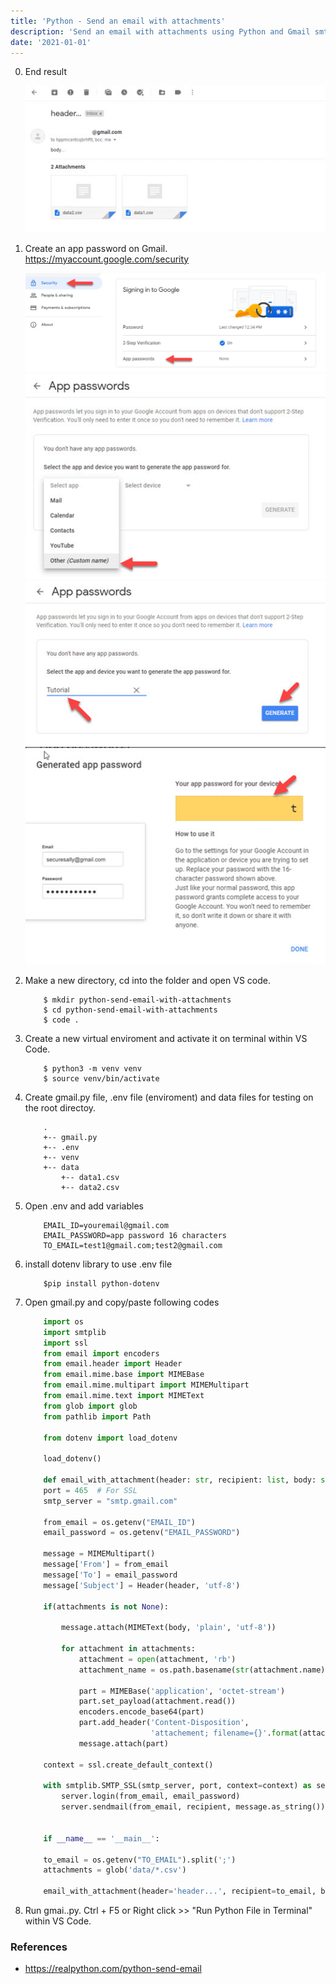 ```yaml
---
title: 'Python - Send an email with attachments'
description: 'Send an email with attachments using Python and Gmail smtp'
date: '2021-01-01'
---
```


0. End result

    ![](../public/python-send-an-email-with-attachments/0.jpg?raw=true)

1. Create an app password on Gmail. https://myaccount.google.com/security

    ![](../public/python-send-an-email-with-attachments/1.jpg?raw=true)
    ![](../public/python-send-an-email-with-attachments/2.jpg?raw=true)
    ![](../public/python-send-an-email-with-attachments/3.jpg?raw=true)
    ![](../public/python-send-an-email-with-attachments/4.jpg?raw=true)

2. Make a new directory, cd into the folder and open VS code.
    ```
        $ mkdir python-send-email-with-attachments
        $ cd python-send-email-with-attachments
        $ code .
    ```

3. Create a new virtual enviroment and activate it on terminal within VS Code.
    ```
        $ python3 -m venv venv
        $ source venv/bin/activate
    ```

4. Create gmail.py file, .env file (enviroment) and data files for testing on the root directoy.
    ```
        .
        +-- gmail.py
        +-- .env
        +-- venv
        +-- data
            +-- data1.csv
            +-- data2.csv
    ```

5. Open .env and add variables
    ```
        EMAIL_ID=youremail@gmail.com
        EMAIL_PASSWORD=app password 16 characters
        TO_EMAIL=test1@gmail.com;test2@gmail.com
    ```

6. install dotenv library to use .env file
    ```
        $pip install python-dotenv
    ```

7. Open gmail.py and copy/paste following codes
    ```python
        import os
        import smtplib
        import ssl
        from email import encoders
        from email.header import Header
        from email.mime.base import MIMEBase
        from email.mime.multipart import MIMEMultipart
        from email.mime.text import MIMEText
        from glob import glob
        from pathlib import Path

        from dotenv import load_dotenv

        load_dotenv()

        def email_with_attachment(header: str, recipient: list, body: str, attachments: list) -> None:
        port = 465  # For SSL
        smtp_server = "smtp.gmail.com"

        from_email = os.getenv("EMAIL_ID")
        email_password = os.getenv("EMAIL_PASSWORD")

        message = MIMEMultipart()
        message['From'] = from_email
        message['To'] = email_password
        message['Subject'] = Header(header, 'utf-8')

        if(attachments is not None):

            message.attach(MIMEText(body, 'plain', 'utf-8'))

            for attachment in attachments:
                attachment = open(attachment, 'rb')
                attachment_name = os.path.basename(str(attachment.name))

                part = MIMEBase('application', 'octet-stream')
                part.set_payload(attachment.read())
                encoders.encode_base64(part)
                part.add_header('Content-Disposition',
                                'attachement; filename={}'.format(attachment_name))
                message.attach(part)

        context = ssl.create_default_context()

        with smtplib.SMTP_SSL(smtp_server, port, context=context) as server:
            server.login(from_email, email_password)
            server.sendmail(from_email, recipient, message.as_string())


        if __name__ == '__main__':

        to_email = os.getenv("TO_EMAIL").split(';')
        attachments = glob('data/*.csv')
        
        email_with_attachment(header='header...', recipient=to_email, body='body...', attachments=attachments)
    ```

8. Run gmai..py. Ctrl + F5 or Right click >> "Run Python File in Terminal"  within VS Code.

### References
- https://realpython.com/python-send-email
